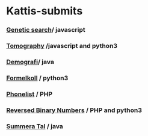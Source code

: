 # Kattis-submits
### [Genetic search](https://kth.kattis.com/problems/geneticsearch)/ javascript
### [Tomography](https://kth.kattis.com/problems/tomography) /javascript and python3
### [Demografi](https://kth.kattis.com/problems/kth.javap.demografi)/ java 
### [Formelkoll](https://kth.kattis.com/problems/kth.tilda.formelkoll2) / python3
### [Phonelist](https://kth.kattis.com/problems/phonelist) / PHP
### [Reversed Binary Numbers](https://kth.kattis.com/problems/reversebinary) / PHP and python3
### [Summera Tal](https://kth.kattis.com/problems/kth.javap.sumsort) / java

